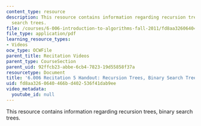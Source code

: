 ```yaml
---
content_type: resource
description: This resource contains information regarding recursion trees, binary
  search trees.
file: /courses/6-006-introduction-to-algorithms-fall-2011/fd8aa3260640466bd402536f41dab9ee_MIT6_006F11_rec05_handout.pdf
file_type: application/pdf
learning_resource_types:
- Videos
ocw_type: OCWFile
parent_title: Recitation Videos
parent_type: CourseSection
parent_uid: 92ffcb23-abbe-6cb4-7823-19d55858f37a
resourcetype: Document
title: '6.006 Recitation 5 Handout: Recursion Trees, Binary Search Trees'
uid: fd8aa326-0640-466b-d402-536f41dab9ee
video_metadata:
  youtube_id: null
---
```

This resource contains information regarding recursion trees, binary search trees.

